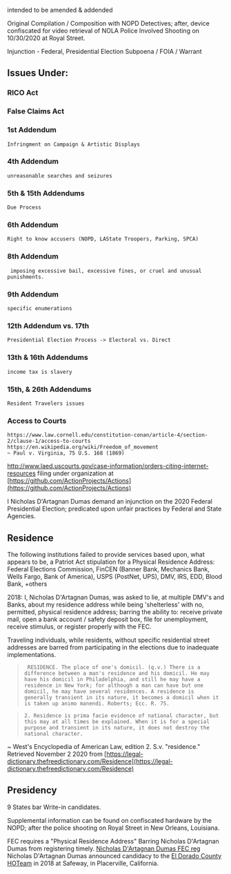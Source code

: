 intended to be amended & addended

Original Compilation / Composition with NOPD Detectives; after, device confiscated for video retrieval of NOLA Police Involved Shooting on 10/30/2020 at Royal Street.

Injunction - Federal, Presidential Election
Subpoena / FOIA / Warrant

## Issues Under:
### RICO Act
### False Claims Act
### 1st Addendum
	Infringment on Campaign & Artistic Displays
### 4th Addendum
	unreasonable searches and seizures
### 5th & 15th Addendums
	Due Process	
### 6th Addendum
	Right to know accusers (NOPD, LAState Troopers, Parking, SPCA)
### 8th Addendum
	 imposing excessive bail, excessive fines, or cruel and unusual punishments.
### 9th Addendum
	specific enumerations
### 12th Addendum vs. 17th
	Presidential Election Process -> Electoral vs. Direct
### 13th & 16th Addendums
	income tax is slavery
### 15th, & 26th Addendums
	Resident Travelers issues
### Access to Courts
	https://www.law.cornell.edu/constitution-conan/article-4/section-2/clause-1/access-to-courts
	https://en.wikipedia.org/wiki/Freedom_of_movement
	~ Paul v. Virginia, 75 U.S. 168 (1869)

http://www.laed.uscourts.gov/case-information/orders-citing-internet-resources
	filing under organization at [https://github.com/ActionProjects/Actions](https://github.com/ActionProjects/Actions)


I Nicholas D'Artagnan Dumas demand an injunction on the 2020 Federal Presidential Election; predicated upon unfair practices by Federal and State Agencies.

## Residence
The following institutions failed to provide services based upon, what appears to be, a Patriot Act stipulation for a Physical Residence Address: Federal Elections Commission, FinCEN (Banner Bank, Mechanics Bank, Wells Fargo, Bank of America), USPS (PostNet, UPS), DMV, IRS, EDD, Blood Bank, +others

2018: I, Nicholas D'Artagnan Dumas, was asked to lie, at multiple DMV's and Banks, about my residence address while being 'shelterless' with no, permitted, physical residence address; barring the ability to: receive private mail, open a bank account / safety deposit box, file for unemployment, receive stimulus, or register properly with the FEC.

Traveling individuals, while residents, without specific residential street addresses are barred from participating in the elections due to inadequate implementations.

>      RESIDENCE. The place of one's domicil. (q.v.) There is a difference between a man's residence and his domicil. He may have his domicil in Philadelphia, and still he may have a residence in New York; for although a man can have but one domicil, he may have several residences. A residence is generally transient in its nature, it becomes a domicil when it is taken up animo manendi. Roberts; Ecc. R. 75.

>     2. Residence is prima facie evidence of national character, but this may at all times be explained. When it is for a special purpose and transient in its nature, it does not destroy the national character.
~ West's Encyclopedia of American Law, edition 2. S.v. "residence." Retrieved November 2 2020 from [https://legal-dictionary.thefreedictionary.com/Residence](https://legal-dictionary.thefreedictionary.com/Residence)


## Presidency
9 States bar Write-in candidates.

Supplemental information can be found on confiscated hardware by the NOPD; after the police shooting on Royal Street in New Orleans, Louisiana.

FEC requires a "Physical Residence Address" Barring Nicholas D'Artagnan Dumas from registering timely.
[Nicholas D'Artagnan Dumas FEC reg](https://www.fec.gov/data/candidate/P00017343/?cycle=2020&election_full=true)
Nicholas D'Artagnan Dumas announced candidacy to the [El Dorado County HOTeam](https://www.counties.org/post/el-dorado-countys-homeless-outreach-team) in 2018 at Safeway, in Placerville, California.

